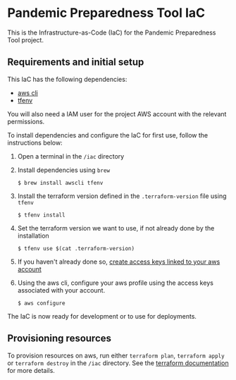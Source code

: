 # Pandemic Preparedness Tool IaC

This is the Infrastructure-as-Code (IaC) for the Pandemic Preparedness Tool project.

## Requirements and initial setup

This IaC has the following dependencies:

- [aws cli](https://aws.amazon.com/cli/)
- [tfenv](https://github.com/tfutils/tfenv)

You will also need a IAM user for the project AWS account with the relevant permissions.

To install dependencies and configure the IaC for first use, follow the instructions below:

1. Open a terminal in the `/iac` directory
2. Install dependencies using `brew`

   `$ brew install awscli tfenv`

3. Install the terraform version defined in the `.terraform-version` file using `tfenv`

   `$ tfenv install`

4. Set the terraform version we want to use, if not already done by the installation

   `$ tfenv use $(cat .terraform-version)`

5. If you haven't already done so, [create access keys linked to your aws account](https://docs.aws.amazon.com/IAM/latest/UserGuide/access-key-self-managed.html)

6. Using the aws cli, configure your aws profile using the access keys associated with your account.

   `$ aws configure`

The IaC is now ready for development or to use for deployments.

## Provisioning resources

To provision resources on aws, run either `terraform plan`, `terraform apply` or `terraform destroy` in the `/iac` directory. See the [terraform documentation](https://developer.hashicorp.com/terraform/tutorials/aws-get-started/aws-create) for more details.
